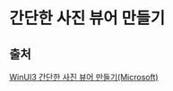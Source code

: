 # 간단한 사진 뷰어 만들기
## 출처
[WinUI3 간단한 사진 뷰어 만들기(Microsoft)](https://learn.microsoft.com/ko-kr/windows/apps/get-started/simple-photo-viewer-winui3?tabs=cpp)
